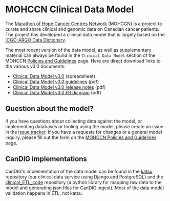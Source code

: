 # MOHCCN Clinical Data Model

The [Marathon of Hope Cancer Centres Network](https://www.marathonofhopecancercentres.ca/) (MOHCCN) is a project to curate and share clinical and genomic data on Canadian cancer patients. The project has developed a clinical data model that is largely based on the [ICGC-ARGO Data Dictionary](https://docs.icgc-argo.org/dictionary). 

The most recent version of the data model, as well as supplementary material can always be found in the `Clinical Data Model` section of the MOHCCN [Policies and Guidelines](https://www.marathonofhopecancercentres.ca/researcher-hub/policies-and-guidelines) page. Here are direct download links to the various v3.0 documents:

* [Clinical Data Model v3.0](https://www.marathonofhopecancercentres.ca/docs/default-source/policies-and-guidelines/clinical-data-model-v3/mohccn_clinical_data_modelv3-0_may2024.xlsx?sfvrsn=80e1f917_1) (spreadsheet)
* [Clinical Data Model v3.0 guidelines](https://www.marathonofhopecancercentres.ca/docs/default-source/policies-and-guidelines/clinical-data-model-v2.1/mohccn-clinical-data-model-v2-guideline_6jun22.pdf?Status=Master&sfvrsn=cdd99e50_3) (pdf)
* [Clinical Data Model v3.0 release notes](https://www.marathonofhopecancercentres.ca/docs/default-source/policies-and-guidelines/clinical-data-model-v3/mohccn-clinical-data-model-release-notes_v3-0_may2024.pdf?sfvrsn=95d38d6e_1) (pdf)
* [Clinical Data Model v3.0 ER diagram](https://www.marathonofhopecancercentres.ca/docs/default-source/policies-and-guidelines/clinical-data-model-v3/mohccn_clinical_data_modelv3-0_er_diagram_may2024.png?sfvrsn=cdbcd90b_1) (pdf)

## Question about the model?

If you have questions about collecting data against the model, or implementing databases or tooling using the model, please create an issue in the [issue tracker](https://github.com/CanDIG/MOHCCN_clinical_data_model/issues). If you have a requests for changes or a general model inquiry, please fill out the form on the [MOHCCN Policies and Guidelines](https://www.marathonofhopecancercentres.ca/researcher-hub/policies-and-guidelines) page. 

## CanDIG implementations

CanDIG's implementation of the data model can be found in the [katsu](https://github.com/CanDIG/katsu) repository (our clinical data service using Django and PostgreSQL) and the [clinical_ETL_code](https://github.com/CanDIG/clinical_ETL_code) repository (a python library for mapping raw data to the model and generating json files for CanDIG ingest). Most of the data model validation happens in ETL, not katsu. 



